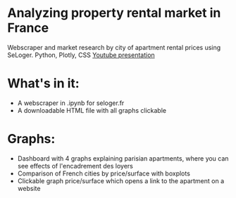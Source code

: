 # Analyzing property rental market in France
Webscraper and market research by city of apartment rental prices using SeLoger. Python, Plotly, CSS
[Youtube presentation](https://www.youtube.com/watch?v=6fAmLJ4bgb8)

# What's in it:
- A webscraper in .ipynb for seloger.fr
- A downloadable HTML file with all graphs clickable 

# Graphs:
- Dashboard with 4 graphs explaining parisian apartments, where you can see effects of l'encadrement des loyers
- Comparison of French cities by price/surface with boxplots
- Clickable graph price/surface which opens a link to the apartment on a website
